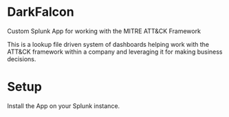 # DarkFalcon
Custom Splunk App for working with the MITRE ATT&amp;CK Framework

This is a lookup file driven system of dashboards helping work with the ATT&CK framework within a company and leveraging it for making business decisions.

<h1>Setup</h1>
Install the App on your Splunk instance.

